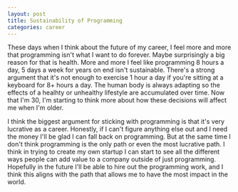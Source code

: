 ```yaml
---
layout: post
title: Sustainability of Programming
categories: career
---
```


These days when I think about the future of my career, I feel more and more that
programming isn't what I want to do forever. Maybe surprisingly a big reason for
that is health. More and more I feel like programming 8 hours a day, 5 days a
week for years on end isn't sustainable. There's a strong argument that it's not
enough to exercise 1 hour a day if you're sitting at a keyboard for 8+ hours a
day. The human body is always adapting so the effects of a healhty or unhealthy
lifestyle are accumulated over time. Now that I'm 30, I'm starting to think more
about how these decisions will affect me when I'm older.

I think the biggest argument for sticking with programming is that it's very
lucrative as a career. Honestly, if I can't figure anything else out and I need
the money I'll be glad I can fall back on programming. But at the same time I
don't think programming is the only path or even the most lucrative path. I
think in trying to create my own startup I can start to see all the different
ways people can add value to a company outside of just programming. Hopefully
in the future I'll be able to hire out the programming work, and I think this
aligns with the path that allows me to have the most impact in the world.

